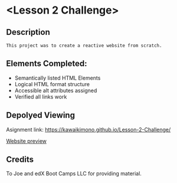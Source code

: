 # <Lesson 2 Challenge>

## Description
```
This project was to create a reactive website from scratch.
```

## Elements Completed:
- Semantically listed HTML Elements
- Logical HTML format structure
- Accessible alt attributes assigned
- Verified all links work


## Depolyed Viewing

Asignment link: https://kawaikimono.github.io/Lesson-2-Challenge/

[Website preview](./assets/images/Preview.png)


## Credits
 To Joe and edX Boot Camps LLC for providing material.

